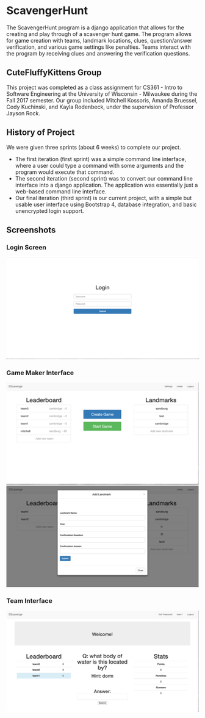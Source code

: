 # ScavengerHunt
The ScavengerHunt program is a django application that allows for the creating and play through of a scavenger hunt game. The program allows for game creation with teams, landmark locations, clues, question/answer verification, and various game settings like penalties. Teams interact with the program by receiving clues and answering the verification questions.

## CuteFluffyKittens Group
This project was completed as a class assignment for CS361 - Intro to Software Engineering at the University of Wisconsin - Milwaukee during the Fall 2017 semester. Our group included Mitchell Kossoris, Amanda Bruessel, Cody Kuchinski, and Kayla Rodenbeck, under the supervision of Professor Jayson Rock.

## History of Project
We were given three sprints (about 6 weeks) to complete our project. 
* The first iteration (first sprint) was a simple command line interface, where a user could type a command with some arguments and the program would execute that command.
* The second iteration (second sprint) was to convert our command line interface into a django application. The application was essentially just a web-based command line interface.
* Our final iteration (third sprint) is our current project, with a simple but usable user interface using Bootstrap 4, database integration, and basic unencrypted login support.

## Screenshots

### Login Screen
![Login Screen](https://github.com/cutefluffykittens/ScavengerHunt/blob/read-me-edit/screenshots/Screen%20Shot%202018-01-16%20at%206.12.22%20PM.png)

### Game Maker Interface
![Login Screen](https://github.com/cutefluffykittens/ScavengerHunt/blob/read-me-edit/screenshots/Screen%20Shot%202018-01-16%20at%206.24.04%20PM.png)
![Login Screen](https://github.com/cutefluffykittens/ScavengerHunt/blob/read-me-edit/screenshots/Screen%20Shot%202018-01-16%20at%206.12.57%20PM.png)

### Team Interface
![Login Screen](https://github.com/cutefluffykittens/ScavengerHunt/blob/read-me-edit/screenshots/Screen%20Shot%202018-01-16%20at%206.24.45%20PM.png)
